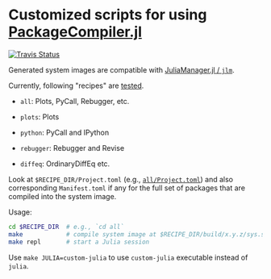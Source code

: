 # Customized scripts for using [PackageCompiler.jl](https://github.com/JuliaLang/PackageCompiler.jl)

[![Travis Status][travis-img]][travis-url]

Generated system images are compatible with
[JuliaManager.jl / `jlm`](https://github.com/tkf/JuliaManager.jl).

Currently, following "recipes" are [tested][travis-url].

* `all`: Plots, PyCall, Rebugger, etc.

* `plots`: Plots

* `python`: PyCall and IPython

* `rebugger`: Rebugger and Revise

* `diffeq`: OrdinaryDiffEq etc.

Look at `$RECIPE_DIR/Project.toml` (e.g.,
[`all/Project.toml`](all/Project.toml)) and also corresponding
`Manifest.toml` if any for the full set of packages that are compiled
into the system image.

Usage:

```sh
cd $RECIPE_DIR  # e.g., `cd all`
make            # compile system image at $RECIPE_DIR/build/x.y.z/sys.so
make repl       # start a Julia session
```

Use `make JULIA=custom-julia` to use `custom-julia` executable instead
of `julia`.

[travis-img]: https://travis-ci.com/tkf/julia-sysimage-recipes.svg?branch=master
[travis-url]: https://travis-ci.com/tkf/julia-sysimage-recipes
